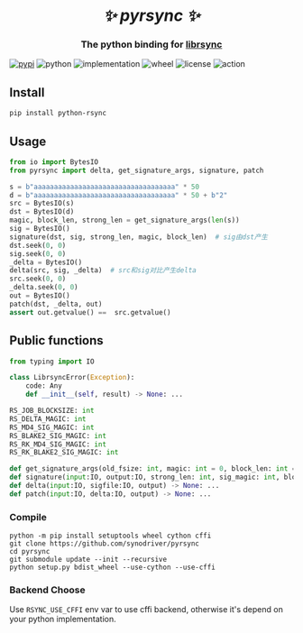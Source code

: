 <h1 align="center"><i>✨ pyrsync ✨ </i></h1>

<h3 align="center">The python binding for <a href="https://github.com/librsync/librsync">librsync</a> </h3>

[![pypi](https://img.shields.io/pypi/v/python-rsync.svg)](https://pypi.org/project/python-rsync/)
![python](https://img.shields.io/pypi/pyversions/python-rsync)
![implementation](https://img.shields.io/pypi/implementation/python-rsync)
![wheel](https://img.shields.io/pypi/wheel/python-rsync)
![license](https://img.shields.io/github/license/synodriver/pyrsync.svg)
![action](https://img.shields.io/github/workflow/status/synodriver/pyrsync/build%20wheel)

## Install
```bash
pip install python-rsync
```


## Usage
```python
from io import BytesIO
from pyrsync import delta, get_signature_args, signature, patch

s = b"aaaaaaaaaaaaaaaaaaaaaaaaaaaaaaaaaaa" * 50
d = b"aaaaaaaaaaaaaaaaaaaaaaaaaaaaaaaaaaa" * 50 + b"2"
src = BytesIO(s)
dst = BytesIO(d)
magic, block_len, strong_len = get_signature_args(len(s))
sig = BytesIO()
signature(dst, sig, strong_len, magic, block_len)  # sig由dst产生
dst.seek(0, 0)
sig.seek(0, 0)
_delta = BytesIO()
delta(src, sig, _delta)  # src和sig对比产生delta
src.seek(0, 0)
_delta.seek(0, 0)
out = BytesIO()
patch(dst, _delta, out)
assert out.getvalue() ==  src.getvalue()
```

## Public functions
```python
from typing import IO

class LibrsyncError(Exception):
    code: Any
    def __init__(self, result) -> None: ...

RS_JOB_BLOCKSIZE: int
RS_DELTA_MAGIC: int
RS_MD4_SIG_MAGIC: int
RS_BLAKE2_SIG_MAGIC: int
RS_RK_MD4_SIG_MAGIC: int
RS_RK_BLAKE2_SIG_MAGIC: int

def get_signature_args(old_fsize: int, magic: int = 0, block_len: int = 0, strong_len: int = 0) -> tuple: ...
def signature(input:IO, output:IO, strong_len: int, sig_magic: int, block_size: int = ...) -> None: ...
def delta(input:IO, sigfile:IO, output) -> None: ...
def patch(input:IO, delta:IO, output) -> None: ...
```


### Compile
```
python -m pip install setuptools wheel cython cffi
git clone https://github.com/synodriver/pyrsync
cd pyrsync
git submodule update --init --recursive
python setup.py bdist_wheel --use-cython --use-cffi
```

### Backend Choose
Use ```RSYNC_USE_CFFI``` env var to use cffi backend, otherwise it's depend on your python implementation.
